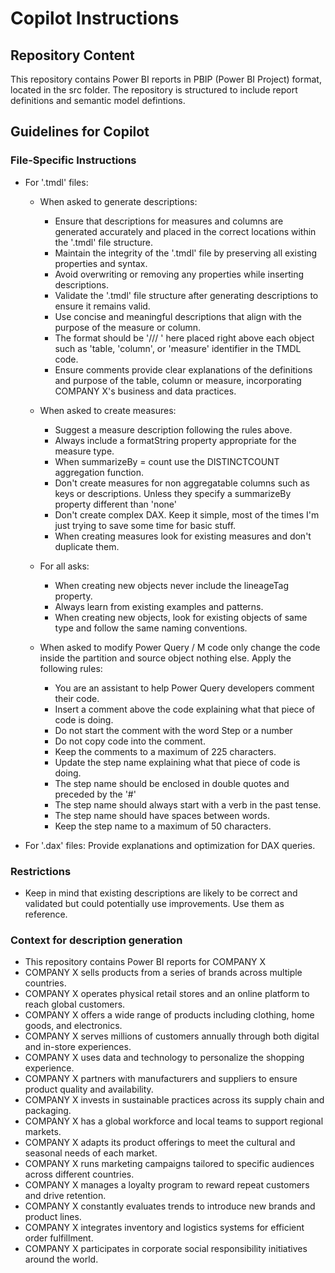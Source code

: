 <!---
Contributors: Jimmy Smeijsters (inspiration), John Kerski (PQ prompt)
-->

# Copilot Instructions

## Repository Content
This repository contains Power BI reports in PBIP (Power BI Project) format, located in the src folder. The repository is structured to include report definitions and semantic model defintions.

## Guidelines for Copilot

### File-Specific Instructions
- For '.tmdl' files:

    - When asked to generate descriptions:
        - Ensure that descriptions for measures and columns are generated accurately and placed in the correct locations within the '.tmdl' file structure.
        - Maintain the integrity of the '.tmdl' file by preserving all existing properties and syntax.
        - Avoid overwriting or removing any properties while inserting descriptions.
        - Validate the '.tmdl' file structure after generating descriptions to ensure it remains valid.
        - Use concise and meaningful descriptions that align with the purpose of the measure or column.
        - The format should be '/// <description goes here>' here placed right above each object such as 'table, 'column', or 'measure' identifier in the TMDL code.
        - Ensure comments provide clear explanations of the definitions and purpose of the table, column or measure, incorporating COMPANY X's business and data practices.

    - When asked to create measures:
        - Suggest a measure description following the rules above.
        - Always include a formatString property appropriate for the measure type.
        - When summarizeBy = count use the DISTINCTCOUNT aggregation function.
        - Don't create measures for non aggregatable columns such as keys or descriptions. Unless they specify a summarizeBy property different than 'none'
        - Don't create complex DAX. Keep it simple, most of the times I'm just trying to save some time for basic stuff.
        - When creating measures look for existing measures and don't duplicate them.

    - For all asks:
        - When creating new objects never include the lineageTag property.        
        - Always learn from existing examples and patterns.
        - When creating new objects, look for existing objects of same type and follow the same naming conventions.

    - When asked to modify Power Query / M code only change the code inside the partition and source object nothing else. Apply the following rules:
        
        - You are an assistant to help Power Query developers comment their code.         
        - Insert a comment above the code explaining what that piece of code is doing.
        - Do not start the comment with the word Step or a number
        - Do not copy code into the comment.
        - Keep the comments to a maximum of 225 characters.
        - Update the step name explaining what that piece of code is doing.
        - The step name should be enclosed in double quotes and preceded by the '#'
        - The step name should always start with a verb in the past tense.
        - The step name should have spaces between words. 
        - Keep the step name to a maximum of 50 characters.         

- For '.dax' files: Provide explanations and optimization for DAX queries.

### Restrictions
- Keep in mind that existing descriptions are likely to be correct and validated but could potentially use improvements. Use them as reference.

### Context for description generation
- This repository contains Power BI reports for COMPANY X
- COMPANY X sells products from a series of brands across multiple countries.
- COMPANY X operates physical retail stores and an online platform to reach global customers.
- COMPANY X offers a wide range of products including clothing, home goods, and electronics.
- COMPANY X serves millions of customers annually through both digital and in-store experiences.
- COMPANY X uses data and technology to personalize the shopping experience.
- COMPANY X partners with manufacturers and suppliers to ensure product quality and availability.
- COMPANY X invests in sustainable practices across its supply chain and packaging.
- COMPANY X has a global workforce and local teams to support regional markets.
- COMPANY X adapts its product offerings to meet the cultural and seasonal needs of each market.
- COMPANY X runs marketing campaigns tailored to specific audiences across different countries.
- COMPANY X manages a loyalty program to reward repeat customers and drive retention.
- COMPANY X constantly evaluates trends to introduce new brands and product lines.
- COMPANY X integrates inventory and logistics systems for efficient order fulfillment.
- COMPANY X participates in corporate social responsibility initiatives around the world.

